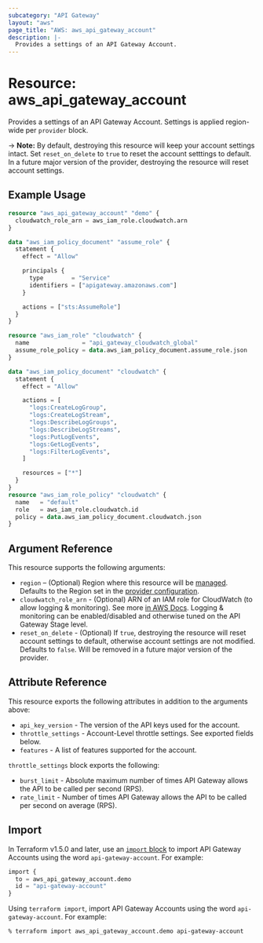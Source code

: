 ```yaml
---
subcategory: "API Gateway"
layout: "aws"
page_title: "AWS: aws_api_gateway_account"
description: |-
  Provides a settings of an API Gateway Account.
---
```


# Resource: aws_api_gateway_account

Provides a settings of an API Gateway Account. Settings is applied region-wide per `provider` block.

-> **Note:** By default, destroying this resource will keep your account settings intact. Set `reset_on_delete` to `true` to reset the account setttings to default. In a future major version of the provider, destroying the resource will reset account settings.

## Example Usage

```terraform
resource "aws_api_gateway_account" "demo" {
  cloudwatch_role_arn = aws_iam_role.cloudwatch.arn
}

data "aws_iam_policy_document" "assume_role" {
  statement {
    effect = "Allow"

    principals {
      type        = "Service"
      identifiers = ["apigateway.amazonaws.com"]
    }

    actions = ["sts:AssumeRole"]
  }
}

resource "aws_iam_role" "cloudwatch" {
  name               = "api_gateway_cloudwatch_global"
  assume_role_policy = data.aws_iam_policy_document.assume_role.json
}

data "aws_iam_policy_document" "cloudwatch" {
  statement {
    effect = "Allow"

    actions = [
      "logs:CreateLogGroup",
      "logs:CreateLogStream",
      "logs:DescribeLogGroups",
      "logs:DescribeLogStreams",
      "logs:PutLogEvents",
      "logs:GetLogEvents",
      "logs:FilterLogEvents",
    ]

    resources = ["*"]
  }
}
resource "aws_iam_role_policy" "cloudwatch" {
  name   = "default"
  role   = aws_iam_role.cloudwatch.id
  policy = data.aws_iam_policy_document.cloudwatch.json
}
```

## Argument Reference

This resource supports the following arguments:

* `region` – (Optional) Region where this resource will be [managed](https://docs.aws.amazon.com/general/latest/gr/rande.html#regional-endpoints). Defaults to the Region set in the [provider configuration](https://registry.terraform.io/providers/hashicorp/aws/latest/docs#aws-configuration-reference).
* `cloudwatch_role_arn` - (Optional) ARN of an IAM role for CloudWatch (to allow logging & monitoring). See more [in AWS Docs](https://docs.aws.amazon.com/apigateway/latest/developerguide/how-to-stage-settings.html#how-to-stage-settings-console). Logging & monitoring can be enabled/disabled and otherwise tuned on the API Gateway Stage level.
* `reset_on_delete` - (Optional) If `true`, destroying the resource will reset account settings to default, otherwise account settings are not modified.
  Defaults to `false`.
  Will be removed in a future major version of the provider.

## Attribute Reference

This resource exports the following attributes in addition to the arguments above:

* `api_key_version` - The version of the API keys used for the account.
* `throttle_settings` - Account-Level throttle settings. See exported fields below.
* `features` - A list of features supported for the account.

`throttle_settings` block exports the following:

* `burst_limit` - Absolute maximum number of times API Gateway allows the API to be called per second (RPS).
* `rate_limit` - Number of times API Gateway allows the API to be called per second on average (RPS).

## Import

In Terraform v1.5.0 and later, use an [`import` block](https://developer.hashicorp.com/terraform/language/import) to import API Gateway Accounts using the word `api-gateway-account`. For example:

```terraform
import {
  to = aws_api_gateway_account.demo
  id = "api-gateway-account"
}
```

Using `terraform import`, import API Gateway Accounts using the word `api-gateway-account`. For example:

```console
% terraform import aws_api_gateway_account.demo api-gateway-account
```
